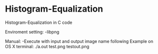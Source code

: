 # Histogram-Equalization
Histogram-Equalization in C code

Enviroment setting:
  -libpng

Manual:
  -Execute with input and output image name following
   Example on OS X terminal: ./a.out test.png testout.png
